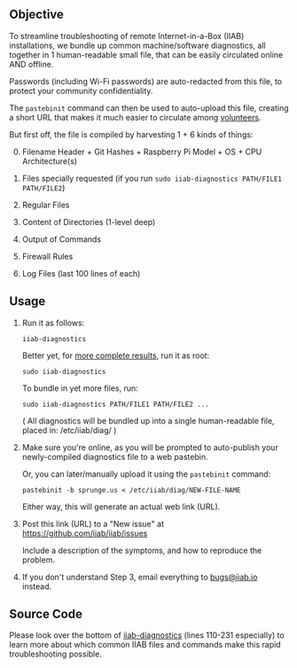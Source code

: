 ## Objective

To streamline troubleshooting of remote Internet-in-a-Box (IIAB) installations, we bundle up common machine/software diagnostics, all together in 1 human-readable small file, that can be easily circulated online AND offline.

Passwords (including Wi-Fi passwords) are auto-redacted from this file, to protect your community confidentiality.

The ``pastebinit`` command can then be used to auto-upload this file, creating a short URL that makes it much easier to circulate among [volunteers](http://internet-in-a-box.org/pages/contributing.html).

But first off, the file is compiled by harvesting 1 + 6 kinds of things:

0. Filename Header + Git Hashes + Raspberry Pi Model + OS + CPU Architecture(s)

1. Files specially requested (if you run ``sudo iiab-diagnostics PATH/FILE1 PATH/FILE2``)

2. Regular Files

3. Content of Directories (1-level deep)

4. Output of Commands

5. Firewall Rules

6. Log Files (last 100 lines of each)

## Usage 

1. Run it as follows:

   ```
   iiab-diagnostics
   ```

   Better yet, for [more complete results](https://github.com/iiab/iiab/pull/2000#issue-327506999), run it as root:

   ```
   sudo iiab-diagnostics
   ```

   To bundle in yet more files, run:

   ```
   sudo iiab-diagnostics PATH/FILE1 PATH/FILE2 ...
   ```

   ( All diagnostics will be bundled up into a single human-readable file, placed in: /etc/iiab/diag/ )

2. Make sure you're online, as you will be prompted to auto-publish your newly-compiled diagnostics file to a web pastebin.

   Or, you can later/manually upload it using the ``pastebinit`` command:

   ```
   pastebinit -b sprunge.us < /etc/iiab/diag/NEW-FILE-NAME
   ```

   Either way, this will generate an actual web link (URL).

3. Post this link (URL) to a "New issue" at https://github.com/iiab/iiab/issues

   Include a description of the symptoms, and how to reproduce the problem.

4. If you don't understand Step 3, email everything to bugs@iiab.io instead.

## Source Code

Please look over the bottom of [iiab-diagnostics](iiab-diagnostics) (lines 110-231 especially) to learn more about which common IIAB files and commands make this rapid troubleshooting possible.
